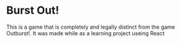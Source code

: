 # Burst Out!

This is a game that is completely and legally distinct from the game Outburst!. It was made while as a learning project useing React